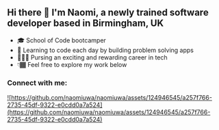 ## Hi there 👋 I'm Naomi, a newly trained software developer based in Birmingham, UK 

- 🎓 School of Code bootcamper 
- 🧠 Learning to code each day by building problem solving apps 
- 👩🏾‍💻 Pursing an exciting and rewarding career in tech
- 👇🏾 Feel free to explore my work below 

### Connect with me: 

<a href="https://twitter.com/naomiudev" rel="twitter" height="30" width="40">![https://github.com/naomiuwa/naomiuwa/assets/124946545/a257f766-2735-45df-9322-e0cdd0a7a524](https://github.com/naomiuwa/naomiuwa/assets/124946545/a257f766-2735-45df-9322-e0cdd0a7a524)</a>
